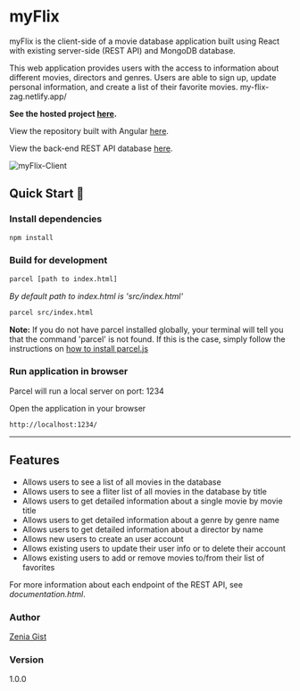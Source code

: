# myFlix

myFlix is the client-side of a movie database application built using React with existing server-side (REST API) and MongoDB database. 

This web application provides users with the access to information about different movies, directors and genres. Users are able to sign up, update personal information, and create a list of their favorite movies. 
my-flix-zag.netlify.app/

**See the hosted project [here](https://my-flix-zag.netlify.app/).**

View the repository built with Angular [here](https://github.com/zeniagist/filmFlix).

View the back-end REST API database [here](https://github.com/zeniagist/myFlix-Backend).

![myFlix-Client](./src/images/myflixshowcase.gif)

## Quick Start 🚀

### Install dependencies 
```bash
npm install
```

### Build for development
```bash
parcel [path to index.html] 
```
*By default path to index.html is 'src/index.html'*
```bash
parcel src/index.html
```

**Note:** If you do not have parcel installed globally, your terminal will tell you that the command 'parcel' is not found. If this is the case, simply follow the instructions on [how to install parcel.js](https://parceljs.org/getting_started.html)

### Run application in browser
Parcel will run a local server on port: 1234

Open the application in your browser
``` 
http://localhost:1234/
```

---

## Features

- Allows users to see a list of all movies in the database
- Allows users to see a fliter list of all movies in the database by title
- Allows users to get detailed information about a single movie by movie title
- Allows users to get detailed information about a genre by genre name
- Allows users to get detailed information about a director by name
- Allows new users to create an user account
- Allows existing users to update their user info or to delete their account
- Allows existing users to add or remove movies to/from their list of favorites

For more information about each endpoint of the REST API, see *documentation.html*.

### Author

[Zenia Gist](https://zeniagist.github.io)

### Version

1.0.0
